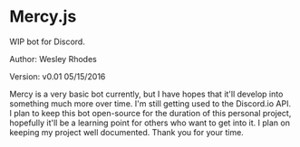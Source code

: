 # Mercy.js
WIP bot for Discord.

Author: Wesley Rhodes

Version: v0.01 05/15/2016

Mercy is a very basic bot currently, but I have hopes that it'll develop into something much more over time.  I'm still getting used to the Discord.io API.  I plan to keep this bot open-source for the duration of this personal project, hopefully it'll be a learning point for others who want to get into it.  I plan on keeping my project well documented.  Thank you for your time.
